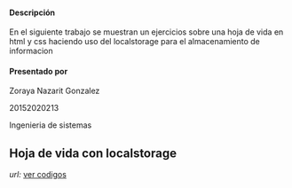 #### **Descripción**
En el siguiente trabajo se muestran un ejercicios sobre una hoja de vida en html y css  haciendo uso del localstorage para el almacenamiento de informacion
#### **Presentado por**
Zoraya Nazarit Gonzalez

20152020213

Ingenieria de sistemas

## Hoja de vida con localstorage
*url:* [ver codigos](https://github.com/ZorayaNazarit/Hoja-de-Vida-/tree/master/Hoja%20de%20vida%20con%20LocalStorage)
